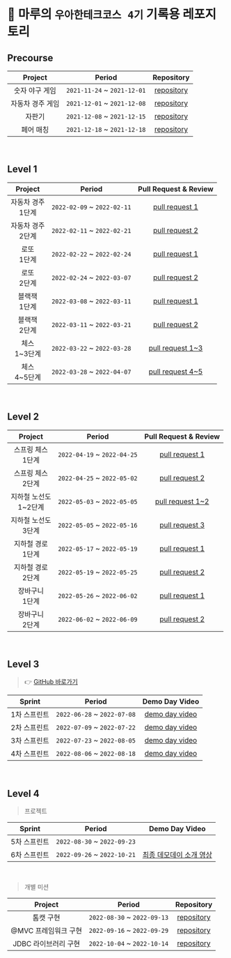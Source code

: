 # 📝 마루의 `우아한테크코스 4기` 기록용 레포지토리

## Precourse

| Project | Period | Repository |
|:---:|:---:|:---:|
|숫자 야구 게임|`2021-11-24` ~ `2021-12-01`|[repository](https://github.com/chawani/java-baseball-precourse/tree/chawani)|
|자동차 경주 게임|`2021-12-01` ~ `2021-12-08`|[repository](https://github.com/chawani/java-racingcar-precourse/tree/chawani)|
|자판기|`2021-12-08` ~ `2021-12-15`|[repository](https://github.com/chawani/java-vendingmachine-precourse/tree/chawani)|
|페어 매칭|`2021-12-18` ~ `2021-12-18`|[repository](https://github.com/chawani/java-pairmatching-precourse/tree/chawani)|

<br/>

## Level 1

| Project | Period | Pull Request & Review |
|:-----:|:-----:|:---:|
|자동차 경주 <br> 1단계|`2022-02-09` ~ `2022-02-11`|[pull request 1](https://github.com/woowacourse/java-racingcar/pull/290)|
|자동차 경주 <br> 2단계|`2022-02-11` ~ `2022-02-21`|[pull request 2](https://github.com/woowacourse/java-racingcar/pull/382)|
|로또 <br> 1단계|`2022-02-22` ~ `2022-02-24`|[pull request 1](https://github.com/woowacourse/java-lotto/pull/386)|
|로또 <br> 2단계|`2022-02-24` ~ `2022-03-07`|[pull request 2](https://github.com/woowacourse/java-lotto/pull/437)|
|블랙잭 <br> 1단계|`2022-03-08` ~ `2022-03-11`|[pull request 1](https://github.com/woowacourse/java-blackjack/pull/251)|
|블랙잭 <br> 2단계|`2022-03-11` ~ `2022-03-21`|[pull request 2](https://github.com/woowacourse/java-blackjack/pull/323)|
|체스 <br> 1~3단계|`2022-03-22` ~ `2022-03-28`|[pull request 1~3](https://github.com/woowacourse/java-chess/pull/337)|
|체스 <br> 4~5단계|`2022-03-28` ~ `2022-04-07`|[pull request 4~5](https://github.com/woowacourse/java-chess/pull/381)|

<br/>

## Level 2

| Project | Period | Pull Request & Review |
|:-----:|:-----:|:---:|
|스프링 체스 <br> 1단계|`2022-04-19` ~ `2022-04-25`|[pull request 1](https://github.com/woowacourse/jwp-chess/pull/356)|
|스프링 체스 <br> 2단계|`2022-04-25` ~ `2022-05-02`|[pull request 2](https://github.com/woowacourse/jwp-chess/pull/449)|
|지하철 노선도 <br> 1~2단계|`2022-05-03` ~ `2022-05-05`|[pull request 1~2](https://github.com/woowacourse/atdd-subway-map/pull/234)| 
|지하철 노선도 <br> 3단계|`2022-05-05` ~ `2022-05-16`|[pull request 3](https://github.com/woowacourse/atdd-subway-map/pull/278)|
|지하철 경로 <br> 1단계|`2022-05-17` ~ `2022-05-19`|[pull request 1](https://github.com/woowacourse/atdd-subway-path/pull/220)|
|지하철 경로 <br> 2단계|`2022-05-19` ~ `2022-05-25`|[pull request 2](https://github.com/woowacourse/atdd-subway-path/pull/298)|
|장바구니 <br> 1단계|`2022-05-26` ~ `2022-06-02`|[pull request 1](https://github.com/woowacourse/jwp-shopping-cart/pull/49)|
|장바구니 <br> 2단계|`2022-06-02` ~ `2022-06-09`|[pull request 2](https://github.com/woowacourse/jwp-shopping-cart/pull/140)|

<br/>

## Level 3

> 👉 [GitHub 바로가기](https://github.com/woowacourse-teams/2022-teatime)

| Sprint | Period | Demo Day Video |
|:-----:|:-----:|:--------------:|
|1차 스프린트|`2022-06-28` ~ `2022-07-08`| [demo day video](https://youtu.be/jpRnUjBax2A) |
|2차 스프린트|`2022-07-09` ~ `2022-07-22`| [demo day video](https://youtu.be/Opi3nITlQXc) |
|3차 스프린트|`2022-07-23` ~ `2022-08-05`| [demo day video](https://youtu.be/50t1gt_IJ60) |
|4차 스프린트|`2022-08-06` ~ `2022-08-18`| [demo day video](https://youtu.be/tRIjRhsq-0k) |


<br/>

## Level 4

> 프로젝트

| Sprint | Period | Demo Day Video |
|:-----:|:-----:|:---:|
|5차 스프린트|`2022-08-30` ~ `2022-09-23`||
|6차 스프린트|`2022-09-26` ~ `2022-10-21`|[최종 데모데이 소개 영상](https://youtu.be/R8y-4GqqSg0)|

<br/>

> 개별 미션

| Project | Period | Repository |
|:-----:|:-----:|:---:|
|톰캣 구현|`2022-08-30` ~ `2022-09-13`|[repository](https://github.com/chawani/jwp-dashboard-http/tree/step2)|
|@MVC 프레임워크 구현|`2022-09-16` ~ `2022-09-29`|[repository](https://github.com/chawani/jwp-dashboard-mvc/tree/step3)|
|JDBC 라이브러리 구현|`2022-10-04` ~ `2022-10-14`|[repository](https://github.com/chawani/jwp-dashboard-jdbc/tree/step3)|
